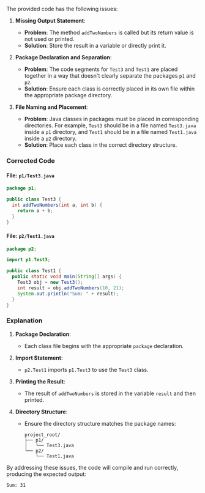 The provided code has the following issues:

1. **Missing Output Statement**:

   - **Problem**: The method `addTwoNumbers` is called but its return value is not used or printed.
   - **Solution**: Store the result in a variable or directly print it.

2. **Package Declaration and Separation**:

   - **Problem**: The code segments for `Test3` and `Test1` are placed together in a way that doesn't clearly separate the packages `p1` and `p2`.
   - **Solution**: Ensure each class is correctly placed in its own file within the appropriate package directory.

3. **File Naming and Placement**:
   - **Problem**: Java classes in packages must be placed in corresponding directories. For example, `Test3` should be in a file named `Test3.java` inside a `p1` directory, and `Test1` should be in a file named `Test1.java` inside a `p2` directory.
   - **Solution**: Place each class in the correct directory structure.

### Corrected Code

#### File: `p1/Test3.java`

```java
package p1;

public class Test3 {
  int addTwoNumbers(int a, int b) {
    return a + b;
  }
}
```

#### File: `p2/Test1.java`

```java
package p2;

import p1.Test3;

public class Test1 {
  public static void main(String[] args) {
    Test3 obj = new Test3();
    int result = obj.addTwoNumbers(10, 21);
    System.out.println("Sum: " + result);
  }
}
```

### Explanation

1. **Package Declaration**:

   - Each class file begins with the appropriate `package` declaration.

2. **Import Statement**:

   - `p2.Test1` imports `p1.Test3` to use the `Test3` class.

3. **Printing the Result**:

   - The result of `addTwoNumbers` is stored in the variable `result` and then printed.

4. **Directory Structure**:
   - Ensure the directory structure matches the package names:
     ```
     project_root/
     ├── p1/
     │   └── Test3.java
     └── p2/
         └── Test1.java
     ```

By addressing these issues, the code will compile and run correctly, producing the expected output:

```
Sum: 31
```
